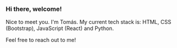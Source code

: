 ### Hi there, welcome! 

Nice to meet you. I'm Tomás.
My current tech stack is: HTML, CSS (Bootstrap), JavaScript (React) and Python.

Feel free to reach out to me! 
